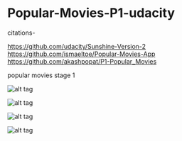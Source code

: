 # Popular-Movies-P1-udacity
citations-

https://github.com/udacity/Sunshine-Version-2
https://github.com/ismaeltoe/Popular-Movies-App
https://github.com/akashpopat/P1-Popular_Movies


popular movies stage 1

![alt tag](https://cloud.githubusercontent.com/assets/10561299/13554131/145cc93e-e3c6-11e5-9b1a-c409d5fe44c4.jpg)

![alt tag](https://cloud.githubusercontent.com/assets/10561299/13554135/1dcebd1a-e3c6-11e5-993b-8347c04cbbcc.jpg)

![alt tag](https://cloud.githubusercontent.com/assets/10561299/13554136/23ff9dc6-e3c6-11e5-8f63-6254aa23599a.jpg)

![alt tag](https://cloud.githubusercontent.com/assets/10561299/13554137/298a7d2e-e3c6-11e5-9ab7-ef3badffec8c.jpg)




